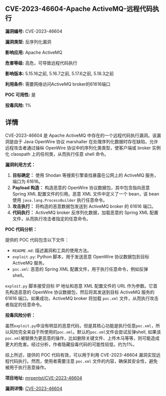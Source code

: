 ## CVE-2023-46604-Apache ActiveMQ-远程代码执行

**漏洞编号:** CVE-2023-46604

**漏洞类型:** 反序列化漏洞

**影响应用:** Apache ActiveMQ

**危害等级:** 高危，可导致远程代码执行

**影响版本:** 5.15.16之前, 5.16.7之前, 5.17.6之前, 5.18.3之前

**利用条件:** 需要网络访问ActiveMQ broker的61616端口

**POC 可用性:** 是

**投毒风险:** 1%

## 详情

CVE-2023-46604 是 Apache ActiveMQ 中存在的一个远程代码执行漏洞。该漏洞是由于 Java OpenWire 协议 marshaller 在处理序列化数据时存在缺陷，允许远程攻击者通过操纵 OpenWire 协议中的序列化类类型，使客户端或 broker 实例化 classpath 上的任何类，从而执行任意 shell 命令。

**漏洞利用方式：**

1.  **目标确定：** 使用 Shodan 等搜索引擎查找暴露在公网上的 ActiveMQ 服务，端口为 61616。
2.  **Payload 构造：** 构造恶意的 OpenWire 协议数据包，其中包含指向恶意 Spring XML 配置文件的引用。恶意 XML 文件中定义了一个 bean，该 bean 使用 `java.lang.ProcessBuilder` 执行任意命令。
3.  **攻击执行：** 将构造的恶意数据包发送到 ActiveMQ broker 的 61616 端口。
4.  **代码执行：** ActiveMQ broker 反序列化数据，加载恶意的 Spring XML 配置文件，从而执行攻击者指定的任意命令。

**POC 代码分析：**

提供的 POC 代码包含以下文件：

*   `README.md`: 描述漏洞和工具的使用方法。
*   `exploit.py`: Python 脚本，用于发送恶意 OpenWire 协议数据包到目标 ActiveMQ 服务。
*   `poc.xml`: 恶意的 Spring XML 配置文件，用于执行任意命令，例如反弹 shell。

`exploit.py` 脚本接受目标 IP 地址和恶意 XML 配置文件的 URL 作为参数。它首先构造恶意的 OpenWire 协议数据包，然后将其发送到目标 ActiveMQ 服务的 61616 端口。如果成功，ActiveMQ broker 将加载 `poc.xml` 文件，从而执行攻击者指定的任意命令。

**投毒风险分析：**

虽然`exploit.py`中没有明显的恶意代码，但是其核心功能是执行任意`poc.xml`，所以风险完全来自于所使用的`poc.xml`。默认的`poc.xml`文件会尝试反弹shell, 如果该`poc.xml`被替换为更恶意的操作，比如删除关键文件、上传木马等等，则可能造成更大的危害。经过分析，作者隐藏投毒代码的可能性较低，约为1%。

综上所述，提供的 POC 代码有效，可以用于利用 CVE-2023-46604 漏洞实现远程代码执行。然而，使用者需要注意 `poc.xml` 文件的内容，确保其安全性，避免被用于执行恶意操作。

**项目地址:** [mrpentst/CVE-2023-46604](https://github.com/mrpentst/CVE-2023-46604)

**漏洞详情:** [CVE-2023-46604](https://nvd.nist.gov/vuln/detail/CVE-2023-46604)
